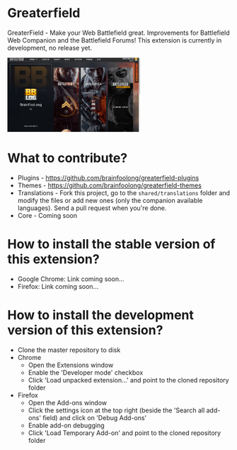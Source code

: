 # Greaterfield
GreaterField - Make your Web Battlefield great. Improvements for Battlefield Web Companion and the Battlefield Forums!
This extension is currently in development, no release yet.

<img src="https://raw.githubusercontent.com/brainfoolong/greaterfield/gh-pages/screenshots/themes.gif" width="300" />

# What to contribute?
* Plugins - https://github.com/brainfoolong/greaterfield-plugins
* Themes - https://github.com/brainfoolong/greaterfield-themes
* Translations - Fork this project, go to the `shared/translations` folder and modify the files or add new ones (only the companion available languages). Send a pull request when you're done.
* Core - Coming soon

# How to install the stable version of this extension?
* Google Chrome: Link coming soon...
* Firefox: Link coming soon...

# How to install the development version of this extension?
* Clone the master repository to disk
* Chrome
    * Open the Extensions window
    * Enable the 'Developer mode' checkbox
    * Click 'Load unpacked extension...' and point to the cloned repository folder
* Firefox
    * Open the Add-ons window
    * Click the settings icon at the top right (beside the 'Search all add-ons' field) and click on 'Debug Add-ons'
    * Enable add-on debugging
    * Click 'Load Temporary Add-on' and point to the cloned repository folder 

